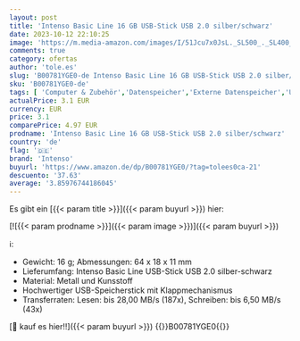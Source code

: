 ```yaml
---
layout: post
title: 'Intenso Basic Line 16 GB USB-Stick USB 2.0 silber/schwarz'
date: 2023-10-12 22:10:25
image: 'https://m.media-amazon.com/images/I/51Jcu7x0JsL._SL500_._SL400_.jpg'
comments: true
category: ofertas
author: 'tole.es'
slug: 'B00781YGE0-de Intenso Basic Line 16 GB USB-Stick USB 2.0 silber/schwarz'
sku: 'B00781YGE0-de'
tags: [ 'Computer & Zubehör','Datenspeicher','Externe Datenspeicher','USB-Sticks','intenso','🇩🇪', ]
actualPrice: 3.1 EUR
currency: EUR
price: 3.1
comparePrice: 4.97 EUR
prodname: 'Intenso Basic Line 16 GB USB-Stick USB 2.0 silber/schwarz'
country: 'de'
flag: '🇩🇪'
brand: 'Intenso'
buyurl: 'https://www.amazon.de/dp/B00781YGE0/?tag=tolees0ca-21'
descuento: '37.63'
average: '3.85976744186045'
---
```


Es gibt ein [{{< param title >}}]({{< param buyurl >}}) hier:

[![{{< param prodname >}}]({{< param image >}})]({{< param buyurl >}})

ℹ️:

- Gewicht: 16 g; Abmessungen: 64 x 18 x 11 mm
- Lieferumfang: Intenso Basic Line USB-Stick USB 2.0 silber-schwarz
- Material: Metall und Kunsstoff
- Hochwertiger USB-Speicherstick mit Klappmechanismus
- Transferraten: Lesen: bis 28,00 MB/s (187x), Schreiben: bis 6,50 MB/s (43x)

[🛒 kauf es hier!!]({{< param buyurl >}})
{{<world>}}B00781YGE0{{</world>}}
